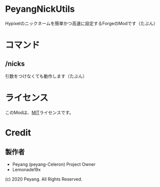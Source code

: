 # PeyangNickUtils

Hypixelのニックネームを簡単かつ高速に設定するForgeのModです（たぶん）

# コマンド
## /nicks
引数をつけなくても動作します（たぶん）

# ライセンス
このModは、[MIT](https://choosealicense.com/licenses/mit/)ライセンスです。
# Credit
## 製作者
* Peyang (peyang-Celeron) Project Owner
* Lemonade19x


\(c\) 2020 Peyang. All Rights Reserved.
